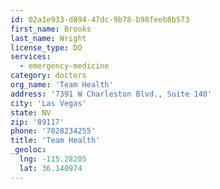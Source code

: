 ```yaml
---
id: 02a1e933-d894-47dc-9b78-b98feeb8b573
first_name: Brooks
last_name: Wright
license_type: DO
services:
  - emergency-medicine
category: doctors
org_name: 'Team Health'
address: '7391 W Charleston Blvd., Suite 140'
city: 'Las Vegas'
state: NV
zip: '89117'
phone: '7028234255'
title: 'Team Health'
_geoloc:
  lng: -115.28205
  lat: 36.140974
---
```

